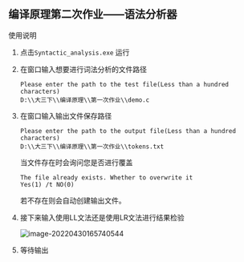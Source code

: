 ## 编译原理第二次作业——语法分析器

使用说明

1. 点击`Syntactic_analysis.exe` 运行

2. 在窗口输入想要进行词法分析的文件路径

   ```
   Please enter the path to the test file(Less than a hundred characters)
   D:\\大三下\\编译原理\\第一次作业\\demo.c
   ```

3. 在窗口输入输出文件保存路径

   ```
   Please enter the path to the output file(Less than a hundred characters)
   D:\\大三下\\编译原理\\第一次作业\\tokens.txt
   ```

   当文件存在时会询问您是否进行覆盖

   ```
   The file already exists. Whether to overwrite it
   Yes(1) /t NO(0)
   ```

   若不存在则会自动创建输出文件。

4. 接下来输入使用LL文法还是使用LR文法进行结果检验

   ![image-20220430165740544](C:\Users\Fanghawk\AppData\Roaming\Typora\typora-user-images\image-20220430165740544.png)

5. 等待输出